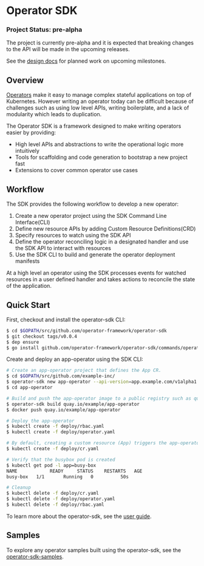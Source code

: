 # Operator SDK

### Project Status: pre-alpha

The project is currently pre-alpha and it is expected that breaking changes to the API will be made in the upcoming releases.

See the [design docs][design_docs] for planned work on upcoming milestones.

## Overview

[Operators][operator_link] make it easy to manage complex stateful applications on top of Kubernetes. However writing an operator today can be difficult because of challenges such as using low level APIs, writing boilerplate, and a lack of modularity which leads to duplication.

The Operator SDK is a framework designed to make writing operators easier by providing:
- High level APIs and abstractions to write the operational logic more intuitively
- Tools for scaffolding and code generation to bootstrap a new project fast
- Extensions to cover common operator use cases

## Workflow

The SDK provides the following workflow to develop a new operator:
1. Create a new operator project using the SDK Command Line Interface(CLI)
2. Define new resource APIs by adding Custom Resource Definitions(CRD)
3. Specify resources to watch using the SDK API
4. Define the operator reconciling logic in a designated handler and use the SDK API to interact with resources
5. Use the SDK CLI to build and generate the operator deployment manifests

At a high level an operator using the SDK processes events for watched resources in a user defined handler and takes actions to reconcile the state of the application.

## Quick Start

First, checkout and install the operator-sdk CLI:

```sh
$ cd $GOPATH/src/github.com/operator-framework/operator-sdk
$ git checkout tags/v0.0.4
$ dep ensure
$ go install github.com/operator-framework/operator-sdk/commands/operator-sdk
```

Create and deploy an app-operator using the SDK CLI:

```sh
# Create an app-operator project that defines the App CR.
$ cd $GOPATH/src/github.com/example-inc/
$ operator-sdk new app-operator --api-version=app.example.com/v1alpha1 --kind=App
$ cd app-operator

# Build and push the app-operator image to a public registry such as quay.io
$ operator-sdk build quay.io/example/app-operator
$ docker push quay.io/example/app-operator

# Deploy the app-operator
$ kubectl create -f deploy/rbac.yaml
$ kubectl create -f deploy/operator.yaml

# By default, creating a custom resource (App) triggers the app-operator to deploy a busybox pod
$ kubectl create -f deploy/cr.yaml

# Verify that the busybox pod is created
$ kubectl get pod -l app=busy-box
NAME            READY     STATUS    RESTARTS   AGE
busy-box   1/1       Running   0          50s

# Cleanup
$ kubectl delete -f deploy/cr.yaml
$ kubectl delete -f deploy/operator.yaml
$ kubectl delete -f deploy/rbac.yaml
```

To learn more about the operator-sdk, see the [user guide][guide].

## Samples

To explore any operator samples built using the operator-sdk, see the [operator-sdk-samples][samples].

[operator_link]: https://coreos.com/operators/
[design_docs]: ./doc/design
[guide]: ./doc/user-guide.md
[samples]: https://github.com/operator-framework/operator-sdk-samples
